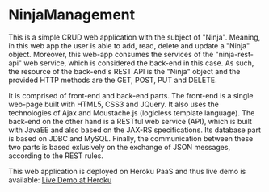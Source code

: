 # NinjaManagement

This is a simple CRUD web application with the subject of "Ninja". Meaning, in this web app the user is able to add, read, delete and update a "Ninja" object. Moreover, this web-app consumes the services of the "ninja-rest-api" web service, which is considered the back-end in this case. As such, the resource of the back-end's REST API is the "Ninja" object and the provided HTTP methods are the GET, POST, PUT and DELETE.

It is comprised of front-end and back-end parts. The front-end is a single web-page built with HTML5, CSS3 and JQuery. It also uses the technologies of Ajax and Moustache.js (logicless template language). The back-end on the other hand is a RESTful web service (API), which is built with JavaEE and also based on the JAX-RS specifications. Its database part is based on JDBC and MySQL. Finally, the communication between these two parts is based exlusively on the exchange of JSON messages, according to the REST rules.

This web application is deployed on Heroku PaaS and thus live demo is available: [Live Demo at Heroku](https://ninja-management.herokuapp.com)
